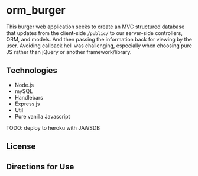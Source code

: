 # orm_burger

This burger web application seeks to create an MVC structured database that updates from the client-side `/public/` to our server-side controllers, ORM, and models. And then passing the information back for viewing by the user. Avoiding callback hell was challenging, especially when choosing pure JS rather than jQuery or another framework/library.

## Technologies

- Node.js
- mySQL
- Handlebars
- Express.js
- Util
- Pure vanilla Javascript

TODO: deploy to heroku with JAWSDB

## License 

## Directions for Use



